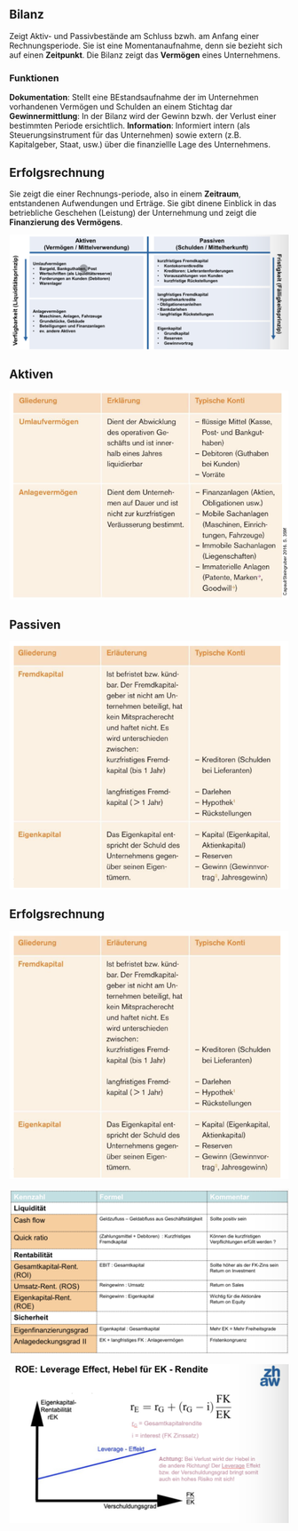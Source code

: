 ## Bilanz
Zeigt Aktiv- und Passivbestände am Schluss bzwh. am Anfang einer Rechnungsperiode. Sie ist eine Momentanaufnahme, denn sie bezieht sich auf einen **Zeitpunkt**. Die Bilanz zeigt das **Vermögen** eines Unternehmens.

### Funktionen
**Dokumentation**: Stellt eine BEstandsaufnahme der im Unternehmen vorhandenen Vermögen und Schulden an einem Stichtag dar
**Gewinnermittlung**: In der Bilanz wird der Gewinn bzwh. der Verlust einer bestimmten Periode ersichtlich.
**Information**: Informiert intern (als Steuerungsinstrument für das Unternehmen) sowie extern (z.B. Kapitalgeber, Staat, usw.) über die finanziellle Lage des Unternehmens.

## Erfolgsrechnung
Sie zeigt die einer Rechnungs-periode, also in einem **Zeitraum**, entstandenen Aufwendungen und Erträge. Sie gibt dinene Einblick in das betriebliche Geschehen (Leistung) der Unternehmung und zeigt die **Finanzierung des Vermögens**.

![](media/Pasted%20image%2020230522204950.png)


## Aktiven

![](media/Pasted%20image%2020230522205414.png)

## Passiven

![](media/Pasted%20image%2020230522205428.png)

## Erfolgsrechnung

![](media/Pasted%20image%2020230522205550.png)

![](media/Pasted%20image%2020230522205631.png)

![](media/Pasted%20image%2020230522205811.png)

